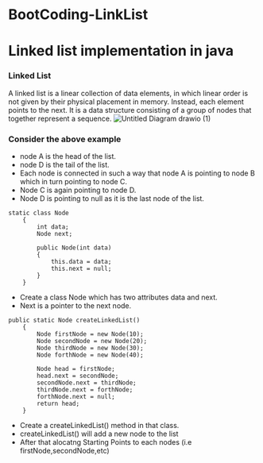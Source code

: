 # BootCoding-LinkList

# Linked list implementation in java 
### Linked List

A linked list is a linear collection of data elements, in which linear order is not given by their physical placement in memory. Instead, each element points to the next. It is a data structure consisting of a group of nodes that together represent a sequence.
![Untitled Diagram drawio (1)](https://user-images.githubusercontent.com/83603148/206536079-6ad52a0e-b8ce-4fa2-8d84-905dcad4a16b.png)
### Consider the above example
- node A is the head of the list.
- node D is the tail of the list.
- Each node is connected in such a way that node A is pointing to node B which in turn pointing to node C.
- Node C is again pointing to node D. 
- Node D is pointing to null as it is the last node of the list.

```
static class Node
    {
        int data;
        Node next;

        public Node(int data)
        {
            this.data = data;
            this.next = null;
        }
    }
```
- Create a class Node which has two attributes data and next.
- Next is a pointer to the next node.


```
public static Node createLinkedList()
    {
        Node firstNode = new Node(10);
        Node secondNode = new Node(20);
        Node thirdNode = new Node(30);
        Node forthNode = new Node(40);

        Node head = firstNode;
        head.next = secondNode;
        secondNode.next = thirdNode;
        thirdNode.next = forthNode;
        forthNode.next = null;
        return head;
    }
```
- Create a createLinkedList() method in that class.
- createLinkedList() will add a new node to the list
- After that alocatng Starting Points to each nodes (i.e firstNode,secondNode,etc)
